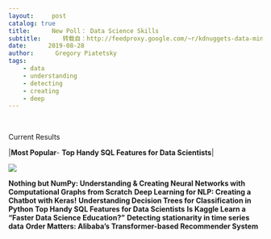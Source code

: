 ```yaml
---
layout:     post
catalog: true
title:      New Poll： Data Science Skills
subtitle:      转载自：http://feedproxy.google.com/~r/kdnuggets-data-mining-analytics/~3/QoJ3rilcOvk/new-poll-data-science-skills.html
date:      2019-08-28
author:      Gregory Piatetsky
tags:
    - data
    - understanding
    - detecting
    - creating
    - deep
---
```



  
 

Current Results





|**Most Popular**- **Top Handy SQL Features for Data Scientists**|

![](http://feedproxy.google.com/wp-content/uploads/sql-small-1.jpg)


**Nothing but NumPy: Understanding & Creating Neural Networks with Computational Graphs from Scratch**
**Deep Learning for NLP: Creating a Chatbot with Keras!**
**Understanding Decision Trees for Classification in Python**
**Top Handy SQL Features for Data Scientists**
**Is Kaggle Learn a “Faster Data Science Education?”**
**Detecting stationarity in time series data**
**Order Matters: Alibaba’s Transformer-based Recommender System**


